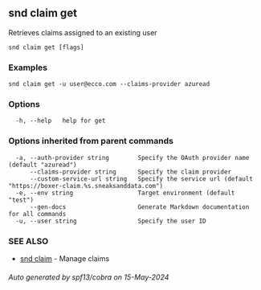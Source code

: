 ## snd claim get

Retrieves claims assigned to an existing user

```
snd claim get [flags]
```

### Examples

```
snd claim get -u user@ecco.com --claims-provider azuread
```

### Options

```
  -h, --help   help for get
```

### Options inherited from parent commands

```
  -a, --auth-provider string        Specify the OAuth provider name (default "azuread")
      --claims-provider string      Specify the claim provider
      --custom-service-url string   Specify the service url (default "https://boxer-claim.%s.sneaksanddata.com")
  -e, --env string                  Target environment (default "test")
      --gen-docs                    Generate Markdown documentation for all commands
  -u, --user string                 Specify the user ID
```

### SEE ALSO

* [snd claim](snd_claim.md)	 - Manage claims


###### Auto generated by spf13/cobra on 15-May-2024

